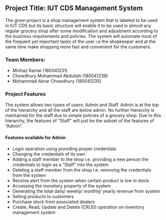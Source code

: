 ## Project Title: IUT CDS Management System

The given project is a shop  management system that is labeled to be used in IUT CDS but its basic structure will enable it to be used in almost any regular grocery shop after some modification and adjustment according to the business requirements and policies. The system will automate most of the frequent yet important tasks of the user i.e the shopkeeper and at the same time make shopping more fast and convenient for the customers.

### Team Members:
- Minhaz Kamal (180041231)
- Chowdhury Mohammad Abdullah (180041239)
- Mohammad Abrar Chowdhury (180041235)

### Project Features

The system allows two types of users: Admin and Staff. Admin is at the top of the hierarchy and all the staff are below admin. No further hierarchy is maintained for the staff due to simple policies of a grocery shop. Due to this hierarchy, the features of “Staff”  will just be the subset of the features of “Admin”.

#### Features available for Admin

- Login operation using providing proper credentials
- Changing the credentials of its own
- Adding a staff member to the shop i.e. providing a new person the credentials to login as a “Staff” into the system 
- Deleting a staff member from the shop i.e. removing the credentials from the system
- Receive alert from the system when certain product is low in stock
- Accessing the monetary property of the system
- Generating the total daily/ weekly/ monthly/ yearly revenue from system
- Selling products to customers
- Purchase stock from associated dealers
- Create, Read, Update and Delete (CRUD) operation on inventory management system
